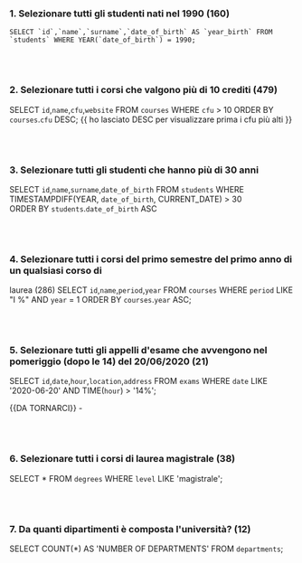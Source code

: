 ### 1. Selezionare tutti gli studenti nati nel 1990 (160)

    SELECT `id`,`name`,`surname`,`date_of_birth` AS `year_birth` FROM `students` WHERE YEAR(`date_of_birth`) = 1990;

<br>
<br>

### 2. Selezionare tutti i corsi che valgono più di 10 crediti (479)

SELECT `id`,`name`,`cfu`,`website` FROM `courses` WHERE `cfu` > 10 ORDER BY `courses`.`cfu` DESC;
{{ ho lasciato DESC per visualizzare prima i cfu più alti }}

<br>
<br>

### 3. Selezionare tutti gli studenti che hanno più di 30 anni

SELECT `id`,`name`,`surname`,`date_of_birth` FROM `students`
WHERE TIMESTAMPDIFF(YEAR, `date_of_birth`, CURRENT_DATE) > 30  
ORDER BY `students`.`date_of_birth` ASC

<br>
<br>

### 4. Selezionare tutti i corsi del primo semestre del primo anno di un qualsiasi corso di

laurea (286)
SELECT `id`,`name`,`period`,`year` FROM `courses` WHERE `period` LIKE "I %" AND `year` = 1 ORDER BY `courses`.`year` ASC;

<br>
<br>

### 5. Selezionare tutti gli appelli d'esame che avvengono nel pomeriggio (dopo le 14) del 20/06/2020 (21)

SELECT `id`,`date`,`hour`,`location`,`address` FROM `exams` WHERE `date` LIKE '2020-06-20' AND TIME(`hour`) > '14%';

{{DA TORNARCI}} -

<br>
<br>

### 6. Selezionare tutti i corsi di laurea magistrale (38)

SELECT \* FROM `degrees` WHERE `level` LIKE 'magistrale';

<br>
<br>

### 7. Da quanti dipartimenti è composta l'università? (12)

SELECT COUNT(\*) AS 'NUMBER OF DEPARTMENTS' FROM `departments`;
